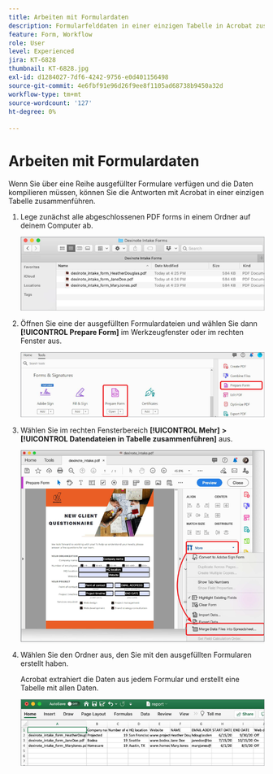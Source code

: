 ```yaml
---
title: Arbeiten mit Formulardaten
description: Formularfelddaten in einer einzigen Tabelle in Acrobat zusammenführen
feature: Form, Workflow
role: User
level: Experienced
jira: KT-6828
thumbnail: KT-6828.jpg
exl-id: d1284027-7df6-4242-9756-e0d401156498
source-git-commit: 4e6fbf91e96d26f9ee8f1105ad68738b9450a32d
workflow-type: tm+mt
source-wordcount: '127'
ht-degree: 0%

---
```


# Arbeiten mit Formulardaten

Wenn Sie über eine Reihe ausgefüllter Formulare verfügen und die Daten kompilieren müssen, können Sie die Antworten mit Acrobat in einer einzigen Tabelle zusammenführen.

1. Lege zunächst alle abgeschlossenen PDF forms in einem Ordner auf deinem Computer ab.

   ![Formulardatenschritt 1](../assets/FormData_1.png)

1. Öffnen Sie eine der ausgefüllten Formulardateien und wählen Sie dann **[!UICONTROL Prepare Form]** im Werkzeugfenster oder im rechten Fenster aus.

   ![Formulardatenschritt 2](../assets/FormData_2.png)

1. Wählen Sie im rechten Fensterbereich **[!UICONTROL Mehr]** **>** **[!UICONTROL Datendateien in Tabelle zusammenführen]** aus.

   ![Formulardatenschritt 3](../assets/FormData_3.png)

1. Wählen Sie den Ordner aus, den Sie mit den ausgefüllten Formularen erstellt haben.

   Acrobat extrahiert die Daten aus jedem Formular und erstellt eine Tabelle mit allen Daten.

   ![Formulardatenschritt 4](../assets/FormData_4.png)
